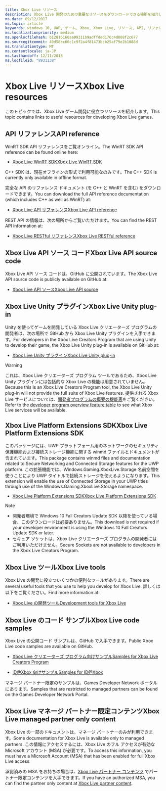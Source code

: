 ```yaml
---
title: Xbox Live リソース
description: Xbox Live 開発のための重要なリソースをダウンロードできる場所を紹介します。
ms.date: 09/12/2017
ms.topic: article
keywords: windows 10, UWP, ゲーム, Xbox, Xbox Live, リソース, API, リファレンス
ms.localizationpriority: medium
ms.openlocfilehash: b12816166aa99311b9adffded176c4d808f2c677
ms.sourcegitcommit: 49d58bc66c1c9f2a4f81473bcb25af79e2b1088d
ms.translationtype: MT
ms.contentlocale: ja-JP
ms.lasthandoff: 12/11/2018
ms.locfileid: "8931138"
---
```

# <a name="xbox-live-resources"></a><span data-ttu-id="ec682-104">Xbox Live リソース</span><span class="sxs-lookup"><span data-stu-id="ec682-104">Xbox Live resources</span></span>

<span data-ttu-id="ec682-105">このトピックでは、Xbox Live ゲーム開発に役立つリソースを紹介します。</span><span class="sxs-lookup"><span data-stu-id="ec682-105">This topic contains links to useful resources for developing Xbox Live games.</span></span>

## <a name="api-reference"></a><span data-ttu-id="ec682-106">API リファレンス</span><span class="sxs-lookup"><span data-stu-id="ec682-106">API reference</span></span>

<span data-ttu-id="ec682-107">WinRT SDK API リファレンスをご覧オンライン。</span><span class="sxs-lookup"><span data-stu-id="ec682-107">The WinRT SDK API reference can be found online here:</span></span>

* [<span data-ttu-id="ec682-108">Xbox Live WinRT SDK</span><span class="sxs-lookup"><span data-stu-id="ec682-108">Xbox Live WinRT SDK</span></span>](https://docs.microsoft.com/en-us/dotnet/api/?view=xboxlive-dotnet-2017.11.20171204.01)

<span data-ttu-id="ec682-109">C++ SDK は、現在オフラインの形式で利用可能なのみです。</span><span class="sxs-lookup"><span data-stu-id="ec682-109">The C++ SDK is currently only available in offline format.</span></span>

<span data-ttu-id="ec682-110">完全な API のリファレンス ドキュメント (を C++ と WinRT を含む) をダウンロードできます。</span><span class="sxs-lookup"><span data-stu-id="ec682-110">You can download the full API reference documentation (which includes C++ as well as WinRT) at:</span></span>

* [<span data-ttu-id="ec682-111">Xbox Live API リファレンス</span><span class="sxs-lookup"><span data-stu-id="ec682-111">Xbox Live API reference</span></span>](https://aka.ms/xboxliveuwpdocs)

<span data-ttu-id="ec682-112">REST API の情報は、次の場所からご覧いただけます。</span><span class="sxs-lookup"><span data-stu-id="ec682-112">You can find the REST API information at:</span></span>

* [<span data-ttu-id="ec682-113">Xbox Live RESTful リファレンス</span><span class="sxs-lookup"><span data-stu-id="ec682-113">Xbox Live RESTful reference</span></span>](xbox-live-rest/atoc-xboxlivews-reference.md)


## <a name="xbox-live-api-source-code"></a><span data-ttu-id="ec682-114">Xbox Live API ソース コード</span><span class="sxs-lookup"><span data-stu-id="ec682-114">Xbox Live API source code</span></span>

<span data-ttu-id="ec682-115">Xbox Live API ソース コードは、GitHub に公開されています。</span><span class="sxs-lookup"><span data-stu-id="ec682-115">The Xbox Live API source code is publicly available on GitHub at:</span></span>

* [<span data-ttu-id="ec682-116">Xbox Live API ソース</span><span class="sxs-lookup"><span data-stu-id="ec682-116">Xbox Live API source</span></span>](https://github.com/Microsoft/xbox-live-api)

## <a name="xbox-live-unity-plug-in"></a><span data-ttu-id="ec682-117">Xbox Live Unity プラグイン</span><span class="sxs-lookup"><span data-stu-id="ec682-117">Xbox Live Unity plug-in</span></span>

<span data-ttu-id="ec682-118">Unity を使ってゲームを開発している Xbox Live クリエーターズ プログラムの開発者は、次の場所で GitHub から Xbox Live Unity プラグインを入手できます。</span><span class="sxs-lookup"><span data-stu-id="ec682-118">For developers in the Xbox Live Creators Program that are using Unity to develop their game, the Xbox Live Unity plug-in is available on GitHub at:</span></span>

* [<span data-ttu-id="ec682-119">Xbox Live Unity プラグイン</span><span class="sxs-lookup"><span data-stu-id="ec682-119">Xbox Live Unity plug-in</span></span>](https://github.com/Microsoft/xbox-live-unity-plugin)

> [!WARNING]
> <span data-ttu-id="ec682-120">これは、Xbox Live クリエーターズ プログラム ツールであるため、Xbox Live Unity プラグインには包括的な Xbox Live の機能は用意されていません。</span><span class="sxs-lookup"><span data-stu-id="ec682-120">Because this is an Xbox Live Creators Program tool, the Xbox Live Unity plug-in will not provide the full suite of Xbox Live features.</span></span> <span data-ttu-id="ec682-121">提供される Xbox Live サービスについては、[開発者プログラムの概要の機能表](developer-program-overview.md#feature-table)をご覧ください。</span><span class="sxs-lookup"><span data-stu-id="ec682-121">Refer to the [developer program overview feature table](developer-program-overview.md#feature-table) to see what Xbox Live services will be available.</span></span>

## <a name="xbox-live-platform-extensions-sdk"></a><span data-ttu-id="ec682-122">Xbox Live Platform Extensions SDK</span><span class="sxs-lookup"><span data-stu-id="ec682-122">Xbox Live Platform Extensions SDK</span></span>

<span data-ttu-id="ec682-123">このパッケージには、UWP プラットフォーム用のネットワークのセキュリティ保護機能および接続ストレージ機能に関する winmd ファイルとドキュメントが含まれています。</span><span class="sxs-lookup"><span data-stu-id="ec682-123">This package contains winmd files and documentation related to Secure Networking and Connected Storage features for the UWP platform.</span></span> <span data-ttu-id="ec682-124">この拡張機能では、Windows.Gaming.XboxLive.Storage 名前空間を使うことにより UWP タイトルで接続ストレージを使えるようになります。</span><span class="sxs-lookup"><span data-stu-id="ec682-124">This extension will enable the use of Connected Storage in your UWP titles through use of the Windows.Gaming.XboxLive.Storage namespace.</span></span>

* [<span data-ttu-id="ec682-125">Xbox Live Platform Extensions SDK</span><span class="sxs-lookup"><span data-stu-id="ec682-125">Xbox Live Platform Extensions SDK</span></span>](http://aka.ms/xblextsdk)

> [!NOTE]
> - <span data-ttu-id="ec682-126">開発者環境で Windows 10 Fall Creators Update SDK 以降を使っている場合、このダウンロードは必要ありません。</span><span class="sxs-lookup"><span data-stu-id="ec682-126">This download is not required if your developer environment is using the Windows 10 Fall Creators Update SDK or later.</span></span>
> - <span data-ttu-id="ec682-127">セキュア ソケットは、Xbox Live クリエーターズ プログラムの開発者にはご利用いただけません。</span><span class="sxs-lookup"><span data-stu-id="ec682-127">Secure Sockets are not available to developers in the Xbox Live Creators Program.</span></span>

## <a name="xbox-live-tools"></a><span data-ttu-id="ec682-128">Xbox Live ツール</span><span class="sxs-lookup"><span data-stu-id="ec682-128">Xbox Live tools</span></span>

<span data-ttu-id="ec682-129">Xbox Live の開発に役立ついくつかの便利なツールがあります。</span><span class="sxs-lookup"><span data-stu-id="ec682-129">There are several useful tools that you use to help you develop for Xbox Live.</span></span> <span data-ttu-id="ec682-130">詳しくは以下をご覧ください。</span><span class="sxs-lookup"><span data-stu-id="ec682-130">Find more information at:</span></span>

* [<span data-ttu-id="ec682-131">Xbox Live の開発ツール</span><span class="sxs-lookup"><span data-stu-id="ec682-131">Development tools for Xbox Live</span></span>](tools/tools.md)

## <a name="xbox-live-code-samples"></a><span data-ttu-id="ec682-132">Xbox Live のコード サンプル</span><span class="sxs-lookup"><span data-stu-id="ec682-132">Xbox Live code samples</span></span>

<span data-ttu-id="ec682-133">Xbox Live の公開コード サンプルは、GitHub で入手できます。</span><span class="sxs-lookup"><span data-stu-id="ec682-133">Public Xbox Live code samples are available on GitHub.</span></span>

* [<span data-ttu-id="ec682-134">Xbox Live クリエーターズ プログラム向けサンプル</span><span class="sxs-lookup"><span data-stu-id="ec682-134">Samples for Xbox Live Creators Program</span></span>](https://github.com/Microsoft/xbox-live-samples/tree/master/Samples/CreatorsSDK)

* [<span data-ttu-id="ec682-135">ID@Xbox 向けサンプル</span><span class="sxs-lookup"><span data-stu-id="ec682-135">Samples for ID@Xbox</span></span>](https://github.com/Microsoft/xbox-live-samples/tree/master/Samples/ID%40XboxSDK)

<span data-ttu-id="ec682-136">マネージ パートナー限定のサンプルは、Games Developer Network ポータルにあります。</span><span class="sxs-lookup"><span data-stu-id="ec682-136">Samples that are restricted to managed partners can be found on the Games Developer Network Portal.</span></span>

## <a name="xbox-live-managed-partner-only-content"></a><span data-ttu-id="ec682-137">Xbox Live マネージ パートナー限定コンテンツ</span><span class="sxs-lookup"><span data-stu-id="ec682-137">Xbox Live managed partner only content</span></span>

<span data-ttu-id="ec682-138">Xbox Live の一部のドキュメントは、マネージ パートナーのみが利用できます。</span><span class="sxs-lookup"><span data-stu-id="ec682-138">Some documentation for Xbox Live is available only to managed partners.</span></span> <span data-ttu-id="ec682-139">この情報にアクセスするには、Xbox Live のフル アクセスが有効な Microsoft アカウント (MSA) が必要です。</span><span class="sxs-lookup"><span data-stu-id="ec682-139">To access this information, you must have a Microsoft Account (MSA) that has been enabled for full Xbox Live access.</span></span>

<span data-ttu-id="ec682-140">承認済みの MSA をお持ちの場合は、[Xbox Live パートナー コンテンツ](https://developer.microsoft.com/en-us/games/xbox/docs/xboxlive/xbox-live-partners/partner-content) でパートナー限定コンテンツを入手できます。</span><span class="sxs-lookup"><span data-stu-id="ec682-140">If you have an authorized MSA, you can find the partner only content at [Xbox Live partner content](https://developer.microsoft.com/en-us/games/xbox/docs/xboxlive/xbox-live-partners/partner-content).</span></span>
